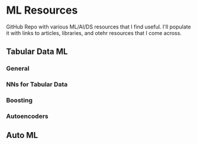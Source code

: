 # ML Resources

GitHub Repo with various ML/AI/DS resources that I find useful. I'll populate it with links to articles, libraries, and otehr resources that I come across. 


## Tabular Data ML

### General

### NNs for Tabular Data

### Boosting

### Autoencoders


## Auto ML
